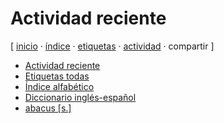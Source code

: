 # Actividad reciente
[ [inicio](https://github.com/jucardus/jucardus.github.io/blob/main/index.md) · [índice](https://github.com/jucardus/jucardus.github.io/blob/main/25/10/23/indice-alfabetico.md) · [etiquetas](https://github.com/jucardus/jucardus.github.io/blob/main/25/10/23/etiquetas-todas.md) · [actividad](https://github.com/jucardus/jucardus.github.io/blob/main/25/10/23/actividad-reciente.md) · compartir ]

* [Actividad reciente](https://github.com/jucardus/jucardus.github.io/blob/main/25/10/23/actividad-reciente.md)
* [Etiquetas todas](https://github.com/jucardus/jucardus.github.io/blob/main/25/10/23/etiquetas-todas.md)
* [Índice alfabético](https://github.com/jucardus/jucardus.github.io/blob/main/25/10/23/indice-alfabetico.md)
* [Diccionario inglés-español](https://github.com/jucardus/jucardus.github.io/blob/main/25/10/23/diccionario-ingles-espanol.md)
* [abacus [s.]](https://github.com/jucardus/jucardus.github.io/blob/main/25/10/23/abacus-s.md)
